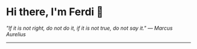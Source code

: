 <h1>Hi there, I'm Ferdi 👋</h1>

<p><em>
  "If it is not right, do not do it, if it is not true, do not say it." — Marcus Aurelius
</em></p>

---
